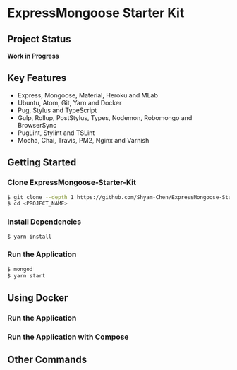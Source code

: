 # ExpressMongoose Starter Kit

## Project Status
**Work in Progress**

## Key Features
* Express, Mongoose, Material, Heroku and MLab
* Ubuntu, Atom, Git, Yarn and Docker
* Pug, Stylus and TypeScript
* Gulp, Rollup, PostStylus, Types, Nodemon, Robomongo and BrowserSync
* PugLint, Stylint and TSLint
* Mocha, Chai, Travis, PM2, Nginx and Varnish

## Getting Started

### Clone ExpressMongoose-Starter-Kit
```bash
$ git clone --depth 1 https://github.com/Shyam-Chen/ExpressMongoose-Starter-Kit.git <PROJECT_NAME>
$ cd <PROJECT_NAME>
```

### Install Dependencies
```bash
$ yarn install
```

### Run the Application
```bash
$ mongod
$ yarn start
```

## Using Docker

### Run the Application


### Run the Application with Compose


## Other Commands
